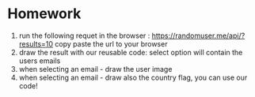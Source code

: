 # Homework
1. run the following requet in the browser : https://randomuser.me/api/?results=10 
copy paste the url to your browser
2. draw the result with our reusable code: select option will contain the users emails
3. when selecting an email - draw the user image
4. when selecting an email - draw also the country flag, you can use our code!


